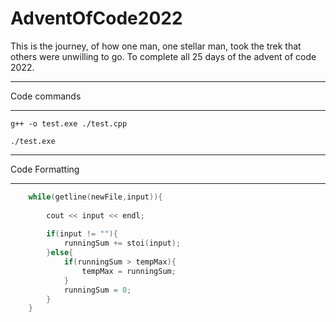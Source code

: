 # AdventOfCode2022

This is the journey, of how one man, one stellar man, took the trek that others were unwilling to go. To complete all 25 days of the advent of code 2022. 

---
Code commands

---

```
g++ -o test.exe ./test.cpp

./test.exe
```
---
Code Formatting 

---

```cpp
    while(getline(newFile,input)){
        
        cout << input << endl;  
        
        if(input != ""){
            runningSum += stoi(input);
        }else{
            if(runningSum > tempMax){
                tempMax = runningSum; 
            }
            runningSum = 0;
        }
    }
```


